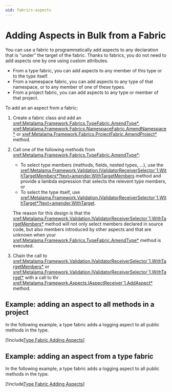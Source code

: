 ```yaml
---
uid: fabrics-aspects
---
```


# Adding Aspects in Bulk from a Fabric

You can use a fabric to programmatically add aspects to any declaration that is "under" the target of the fabric. Thanks to fabrics, you do not need to add aspects one by one using custom attributes.
* From a type fabric, you can add aspects to any member of this type or to the type itself.
* From a namespace fabric, you can add aspects to any type of that namespace, or to any member of one of these types.
* From a project fabric, you can add aspects to any type or member of that project.

To add an an aspect from a fabric:

1. Create a fabric class and add an <xref:Metalama.Framework.Fabrics.TypeFabric.AmendType*>, <xref:Metalama.Framework.Fabrics.NamespaceFabric.AmendNamespace*> or <xref:Metalama.Framework.Fabrics.ProjectFabric.AmendProject*> method.

2. Call one of the following methods from <xref:Metalama.Framework.Fabrics.TypeFabric.AmendType*>:
   * To select type members (methods, fields, nested types, ...), use the <xref:Metalama.Framework.Validation.IValidatorReceiverSelector`1.WithTargetMembers*?text=amender.WithTargetMembers> method and provide a lambda expression that selects the relevent type members, or
   * To select the type itself, use <xref:Metalama.Framework.Validation.IValidatorReceiverSelector`1.WithTarget*?text=amender.WithTarget>.

    The reason for this design is that the <xref:Metalama.Framework.Validation.IValidatorReceiverSelector`1.WithTargetMembers*> method will not only select members declared in source code, but also members introduced by other aspects and that are unknown when your  <xref:Metalama.Framework.Fabrics.TypeFabric.AmendType*> method is executed.


3. Chain the call to <xref:Metalama.Framework.Validation.IValidatorReceiverSelector`1.WithTargetMembers*> or  <xref:Metalama.Framework.Validation.IValidatorReceiverSelector`1.WithTarget*> with a call to thr  <xref:Metalama.Framework.Aspects.IAspectReceiver`1.AddAspect*> method.

## Example: adding an aspect to all methods in a project

In the following example, a type fabric adds a logging aspect to all public methods in the type.

[!include[Type Fabric Adding Aspects](../../code/Metalama.Documentation.SampleCode.AspectFramework/ProjectFabric.cs)]


## Example: adding an aspect from a type fabric

In the following example, a type fabric adds a logging aspect to all public methods in the type.

<!--- TODO: make class partial and split into different file -->
[!include[Type Fabric Adding Aspects](../../code/Metalama.Documentation.SampleCode.AspectFramework/TypeFabric.cs)]
